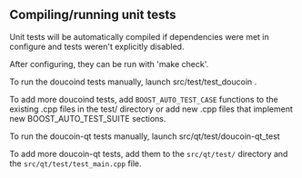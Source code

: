 Compiling/running unit tests
------------------------------------

Unit tests will be automatically compiled if dependencies were met in configure
and tests weren't explicitly disabled.

After configuring, they can be run with 'make check'.

To run the doucoind tests manually, launch src/test/test_doucoin .

To add more doucoind tests, add `BOOST_AUTO_TEST_CASE` functions to the existing
.cpp files in the test/ directory or add new .cpp files that
implement new BOOST_AUTO_TEST_SUITE sections.

To run the doucoin-qt tests manually, launch src/qt/test/doucoin-qt_test

To add more doucoin-qt tests, add them to the `src/qt/test/` directory and
the `src/qt/test/test_main.cpp` file.
